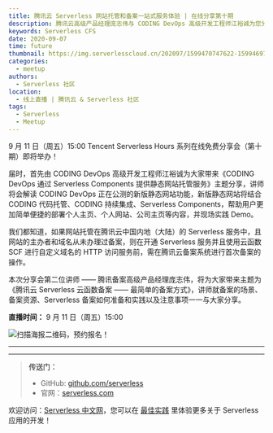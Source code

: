 ```yaml
---
title: 腾讯云 Serverless 网站托管和备案一站式服务体验 | 在线分享第十期
description: 腾讯云高级产品经理庞志伟与 CODING DevOps 高级开发工程师江裕诚为您分享！
keywords: Serverless CFS
date: 2020-09-07
time: future
thumbnail: https://img.serverlesscloud.cn/202097/1599470747622-1599469754973-%E7%AC%AC%E5%8D%81%E6%9C%9F.jpg
categories:
  - meetup
authors:
  - Serverless 社区
location:
  - 线上直播 | 腾讯云 & Serverless 社区
tags:
  - Serverless
  - Meetup
---
```


9 月 11 日（周五）15:00 Tencent Serverless Hours 系列在线免费分享会（第十期）即将举办！

届时，首先由 CODING DevOps 高级开发工程师江裕诚为大家带来《CODING DevOps 通过 Serverless Components 提供静态网站托管服务》主题分享，讲师将会解读 CODING DevOps 正在公测的新版静态网站功能，新版静态网站将结合 CODING 代码托管、CODING 持续集成、Serverless Components，帮助用户更加简单便捷的部署个人主页、个人网站、公司主页等内容，并现场实践 Demo。

我们都知道，如果网站托管在腾讯云中国内地（大陆）的 Serverless 服务中，且网站的主办者和域名从未办理过备案，则在开通 Serverless 服务并且使用云函数 SCF 进行自定义域名的 HTTP 访问服务前，需在腾讯云备案系统进行首次备案的操作。

本次分享会第二位讲师 —— 腾讯备案高级产品经理庞志伟，将为大家带来主题为《腾讯云 Serverless 云函数备案 —— 最简单的备案方式》，讲师就备案的场景、备案资源、Serverless 备案如何准备和实践以及注意事项一一与大家分享。

**直播时间：** 9 月 11 日（周五）15:00

![扫描海报二维码，预约报名！](https://img.serverlesscloud.cn/202097/1599468701498-%E7%AC%AC%E5%8D%81%E6%9C%9F%E6%95%B4%E4%BD%93%E6%B5%B7%E6%8A%A5.jpg)

---
<div id='scf-deploy-iframe-or-md'></div>

---

> **传送门：**
> - GitHub: [github.com/serverless](https://github.com/serverless/serverless/blob/master/README_CN.md)
> - 官网：[serverless.com](https://serverless.com/)

欢迎访问：[Serverless 中文网](https://serverlesscloud.cn/)，您可以在 [最佳实践](https://serverlesscloud.cn/best-practice) 里体验更多关于 Serverless 应用的开发！

​
